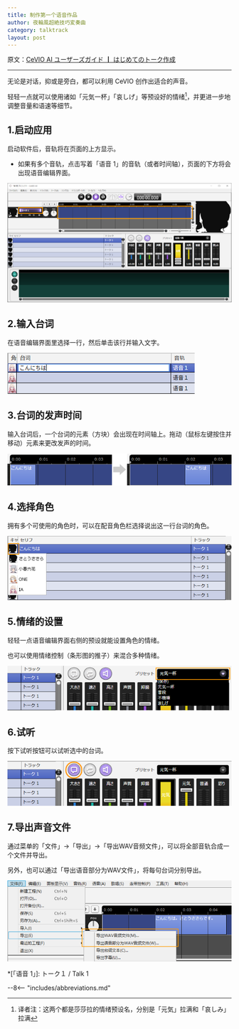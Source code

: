 ```yaml
---
title: 制作第一个语音作品
author: 夜輪風超絶技巧変奏曲
category: talktrack
layout: post
---
```

原文：[CeVIO AI ユーザーズガイド ┃ はじめてのトーク作成](https://cevio.jp/guide/cevio_ai/tutorial_talk/)

---

无论是对话，抑或是旁白，都可以利用 CeVIO 创作出适合的声音。

轻轻一点就可以使用诸如「元気一杯」「哀しげ」等预设好的情绪[^1]，并更进一步地调整音量和语速等细节。

## 1.启动应用

启动软件后，音轨将在页面的上方显示。

* 如果有多个音轨，点击写着「语音 1」的音轨（或者时间轴），页面的下方将会出现语音编辑界面。

![interface](images/tutorial_talk_1.png)

## 2.输入台词

在语音编辑界面里选择一行，然后单击该行并输入文字。

![input text](images/tutorial_talk_2.png)

## 3.台词的发声时间

输入台词后，一个台词的元素（方块）会出现在时间轴上。拖动（鼠标左键按住并移动）元素来更改发声的时间。

![change utterance time](images/tutorial_talk_3.png)

## 4.选择角色

拥有多个可使用的角色时，可以在配音角色栏选择说出这一行台词的角色。

![select cast](images/tutorial_talk_4.png)

## 5.情绪的设置

轻轻一点语音编辑界面右侧的预设就能设置角色的情绪。

也可以使用情绪控制（条形图的推子）来混合多种情绪。

![set emotion](images/tutorial_talk_5.png)

## 6.试听

按下试听按钮可以试听选中的台词。

![preview](images/tutorial_talk_6.png)

## 7.导出声音文件

通过菜单的「文件」→「导出」→「导出WAV音频文件」，可以将全部音轨合成一个文件并导出。

另外，也可以通过「导出语音部分为WAV文件」，将每句台词分别导出。

![export](images/tutorial_talk_7.png)

[^1]: 译者注：这两个都是莎莎拉的情绪预设名，分别是「元気」拉满和「哀しみ」拉满

*[「语音 1」]: トーク１ / Talk 1

--8<-- "includes/abbreviations.md"
